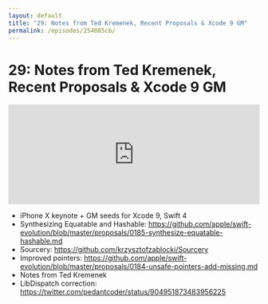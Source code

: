 ```yaml
---
layout: default
title: "29: Notes from Ted Kremenek, Recent Proposals & Xcode 9 GM"
permalink: /episodes/254085cb/
---
```


# 29: Notes from Ted Kremenek, Recent Proposals & Xcode 9 GM

<iframe frameBorder="0" height="200px" scrolling="no" seamless src="https://player.simplecast.com/d6039571-6970-4994-b8d9-75d73748aa26" width="100%"></iframe>

- iPhone X keynote + GM seeds for Xcode 9, Swift 4
- Synthesizing Equatable and Hashable: https://github.com/apple/swift-evolution/blob/master/proposals/0185-synthesize-equatable-hashable.md
- Sourcery: https://github.com/krzysztofzablocki/Sourcery
- Improved pointers: https://github.com/apple/swift-evolution/blob/master/proposals/0184-unsafe-pointers-add-missing.md
- Notes from Ted Kremenek
- LibDispatch correction: https://twitter.com/pedantcoder/status/904951873483956225
